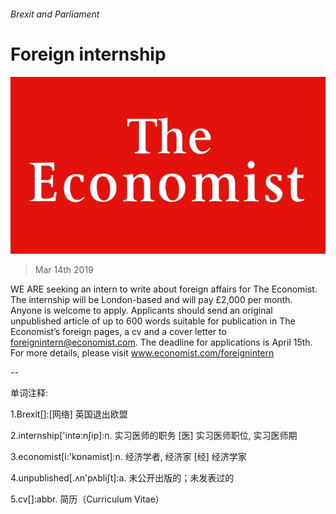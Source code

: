 ###### Brexit and Parliament

# Foreign internship 

![image](images/20180224_wop001_7_2.jpg) 

> Mar 14th 2019 

WE ARE seeking an intern to write about foreign affairs for The Economist. The internship will be London-based and will pay £2,000 per month. Anyone is welcome to apply. Applicants should send an original unpublished article of up to 600 words suitable for publication in The Economist’s foreign pages, a cv and a cover letter to foreignintern@economist.com. The deadline for applications is April 15th. For more details, please visit www.economist.com/foreignintern 

-- 

 单词注释:

1.Brexit[]:[网络] 英国退出欧盟 

2.internship['intә:nʃip]:n. 实习医师的职务 [医] 实习医师职位, 实习医师期 

3.economist[i:'kɒnәmist]:n. 经济学者, 经济家 [经] 经济学家 

4.unpublished[.ʌn'pʌbliʃt]:a. 未公开出版的；未发表过的 

5.cv[]:abbr. 简历（Curriculum Vitae） 


